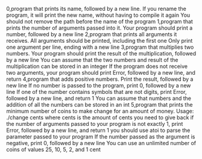 0,program that prints its name, followed by a new line.
	If you rename the program, it will print the new name, without having to compile it again
	You should not remove the path before the name of the program
1,program that prints the number of arguments passed into it.
	Your program should print a number, followed by a new line
2,program that prints all arguments it receives.
	All arguments should be printed, including the first one
	Only print one argument per line, ending with a new line
3,program that multiplies two numbers.
	Your program should print the result of the multiplication, followed by a new line
	You can assume that the two numbers and result of the multiplication can be stored in an integer
	If the program does not receive two arguments, your program should print Error, followed by a new line, and return
4,program that adds positive numbers.
	Print the result, followed by a new line
	If no number is passed to the program, print 0, followed by a new line
	If one of the number contains symbols that are not digits, print Error, followed by a new line, and return 1
	You can assume that numbers and the addition of all the numbers can be stored in an int
5,program that prints the minimum number of coins to make change for an amount of money.
Usage: ./change cents
where cents is the amount of cents you need to give back
if the number of arguments passed to your program is not exactly 1, print Error, followed by a new line, and return 1
you should use atoi to parse the parameter passed to your program
If the number passed as the argument is negative, print 0, followed by a new line
You can use an unlimited number of coins of values 25, 10, 5, 2, and 1 cent
